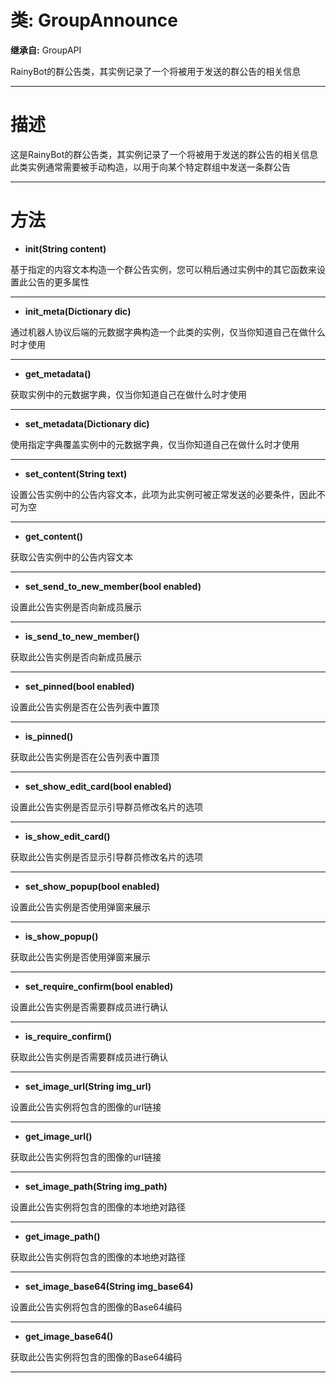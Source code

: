 # 类: GroupAnnounce  
  
**继承自:** GroupAPI  
  
RainyBot的群公告类，其实例记录了一个将被用于发送的群公告的相关信息  
  
---  
  
# 描述  
  
这是RainyBot的群公告类，其实例记录了一个将被用于发送的群公告的相关信息   
此类实例通常需要被手动构造，以用于向某个特定群组中发送一条群公告  
  
---  
  
# 方法 
  
- **init(String content)**  
  
基于指定的内容文本构造一个群公告实例，您可以稍后通过实例中的其它函数来设置此公告的更多属性  
  
---  
  
- **init_meta(Dictionary dic)**  
  
通过机器人协议后端的元数据字典构造一个此类的实例，仅当你知道自己在做什么时才使用  
  
---  
  
- **get_metadata()**  
  
获取实例中的元数据字典，仅当你知道自己在做什么时才使用  
  
---  
  
- **set_metadata(Dictionary dic)**  
  
使用指定字典覆盖实例中的元数据字典，仅当你知道自己在做什么时才使用  
  
---  
  
- **set_content(String text)**  
  
设置公告实例中的公告内容文本，此项为此实例可被正常发送的必要条件，因此不可为空  
  
---  
  
- **get_content()**  
  
获取公告实例中的公告内容文本  
  
---  
  
- **set_send_to_new_member(bool enabled)**  
  
设置此公告实例是否向新成员展示  
  
---  
  
- **is_send_to_new_member()**  
  
获取此公告实例是否向新成员展示  
  
---  
  
- **set_pinned(bool enabled)**  
  
设置此公告实例是否在公告列表中置顶  
  
---  
  
- **is_pinned()**  
  
获取此公告实例是否在公告列表中置顶  
  
---  
  
- **set_show_edit_card(bool enabled)**  
  
设置此公告实例是否显示引导群员修改名片的选项  
  
---  
  
- **is_show_edit_card()**  
  
获取此公告实例是否显示引导群员修改名片的选项  
  
---  
  
- **set_show_popup(bool enabled)**  
  
设置此公告实例是否使用弹窗来展示  
  
---  
  
- **is_show_popup()**  
  
获取此公告实例是否使用弹窗来展示  
  
---  
  
- **set_require_confirm(bool enabled)**  
  
设置此公告实例是否需要群成员进行确认  
  
---  
  
- **is_require_confirm()**  
  
获取此公告实例是否需要群成员进行确认  
  
---  
  
- **set_image_url(String img_url)**  
  
设置此公告实例将包含的图像的url链接  
  
---  
  
- **get_image_url()**  
  
获取此公告实例将包含的图像的url链接  
  
---  
  
- **set_image_path(String img_path)**  
  
设置此公告实例将包含的图像的本地绝对路径  
  
---  
  
- **get_image_path()**  
  
获取此公告实例将包含的图像的本地绝对路径  
  
---  
  
- **set_image_base64(String img_base64)**  
  
设置此公告实例将包含的图像的Base64编码  
  
---  
  
- **get_image_base64()**  
  
获取此公告实例将包含的图像的Base64编码  
  
---  
  

